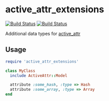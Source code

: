 # active_attr_extensions
[![Build Status](https://travis-ci.org/backupify/active_attr_extensions.svg)](https://travis-ci.org/backupify/active_attr_extensions)
[![Build Status](https://travis-ci.org/backupify/active_attr_extensions.svg)](https://travis-ci.org/backupify/active_attr_extensions)

Additional data types for [active_attr](https://github.com/cgriego/active_attr)

## Usage
```ruby
require 'active_attr_extensions'

class MyClass
  include ActiveAttr::Model

  attribute :some_hash, :type => Hash
  attribute :some_array, :type => Array
end

```
